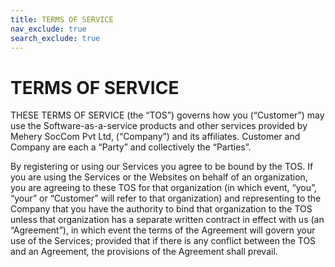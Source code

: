 ```yaml
---
title: TERMS OF SERVICE
nav_exclude: true
search_exclude: true
---
```


TERMS OF SERVICE
==============

THESE TERMS OF SERVICE (the “TOS”) governs how you (“Customer”) may use the Software-as-a-service products and other services provided by Mehery SocCom Pvt Ltd, (“Company”) and its affiliates. Customer and Company are each a “Party” and collectively the “Parties”.

By registering or using our Services you agree to be bound by the TOS. If you are using the Services or the Websites on behalf of an organization, you are agreeing to these TOS for that organization (in which event, “you”, “your” or “Customer” will refer to that organization) and representing to the Company that you have the authority to bind that organization to the TOS unless that organization has a separate written contract in effect with us (an “Agreement”), in which event the terms of the Agreement will govern your use of the Services; provided that if there is any conflict between the TOS and an Agreement, the provisions of the Agreement shall prevail.